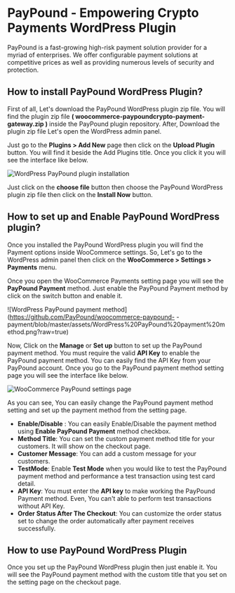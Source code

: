 # PayPound - Empowering Crypto Payments WordPress Plugin

PayPound is a fast-growing high-risk payment solution provider for a myriad of enterprises. We offer configurable payment solutions at competitive prices as well as providing numerous levels of security and protection.

## How to install PayPound WordPress Plugin?

First of all, Let's download the PayPound WordPress plugin zip file. You will find the plugin zip file **( woocommerce-paypoundcrypto-payment-gateway.zip )** inside the PayPound plugin repository. After, Download the plugin zip file Let's open the WordPress admin panel.

Just go to the **Plugins > Add New** page then click on the **Upload Plugin** button. You will find it beside the Add Plugins title. Once you click it you will see the interface like below.

![WordPress PayPound plugin installation](https://github.com/PayPound/woocommerce-paypound-card-payment/blob/master/assets/WordPress%20PayPound%20plugin%20installation.png?raw=true)

Just click on the **choose file** button then choose the PayPound WordPress plugin zip file then click on the **Install Now** button.

## How to set up and Enable PayPound WordPress plugin?

Once you installed the PayPound WordPress plugin you will find the Payment options inside WooCommerce settings. So, Let's go to the WordPress admin panel then click on the **WooCommerce > Settings > Payments** menu.

Once you open the WooCommerce Payments setting page you will see the **PayPound Payment** method. Just enable the PayPound Payment method by click on the switch button and enable it.

![WordPress PayPound payment method](https://github.com/PayPound/woocommerce-paypound-
-payment/blob/master/assets/WordPress%20PayPound%20payment%20method.png?raw=true)

Now, Click on the **Manage** or **Set up** button to set up the PayPound payment method. You must require the valid **API Key** to enable the PayPound payment method. You can easily find the API Key from your PayPound account. Once you go to the PayPound payment method setting page you will see the interface like below.

![WooCommerce PayPound settings page](https://github.com/PayPound/woocommerce-paypound-card-payment/blob/master/assets/WooCommerce%20PayPound%20settings%20page.png?raw=true)

As you can see, You can easily change the PayPound payment method setting and set up the payment method from the setting page.

- **Enable/Disable** : You can easily Enable/Disable the payment method using **Enable PayPound Payment** method checkbox.
- **Method Title**: You can set the custom payment method title for your customers. It will show on the checkout page.
- **Customer Message**: You can add a custom message for your customers.
- **TestMode**: Enable **Test Mode** when you would like to test the PayPound payment method and performance a test transaction using test card detail.
- **API Key**: You must enter the **API key** to make working the PayPound Payment method. Even, You can't able to perform test transactions without API Key.
- **Order Status After The Checkout**: You can customize the order status set to change the order automatically after payment receives successfully.

## How to use PayPound WordPress Plugin

Once you set up the PayPound WordPress plugin then just enable it. You will see the PayPound payment method with the custom title that you set on the setting page on the checkout page.
